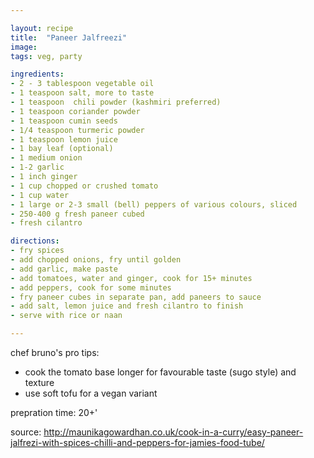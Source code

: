 ```yaml
---

layout: recipe
title:  "Paneer Jalfreezi"
image: 
tags: veg, party

ingredients:
- 2 - 3 tablespoon vegetable oil
- 1 teaspoon salt, more to taste
- 1 teaspoon  chili powder (kashmiri preferred)
- 1 teaspoon coriander powder
- 1 teaspoon cumin seeds
- 1/4 teaspoon turmeric powder
- 1 teaspoon lemon juice
- 1 bay leaf (optional)
- 1 medium onion
- 1-2 garlic
- 1 inch ginger
- 1 cup chopped or crushed tomato
- 1 cup water
- 1 large or 2-3 small (bell) peppers of various colours, sliced
- 250-400 g fresh paneer cubed
- fresh cilantro

directions:
- fry spices
- add chopped onions, fry until golden
- add garlic, make paste
- add tomatoes, water and ginger, cook for 15+ minutes
- add peppers, cook for some minutes
- fry paneer cubes in separate pan, add paneers to sauce
- add salt, lemon juice and fresh cilantro to finish
- serve with rice or naan

---
```


chef bruno's pro tips:
- cook the tomato base longer for favourable taste (sugo style) and texture
- use soft tofu for a vegan variant

prepration time: 20+'

source:
http://maunikagowardhan.co.uk/cook-in-a-curry/easy-paneer-jalfrezi-with-spices-chilli-and-peppers-for-jamies-food-tube/